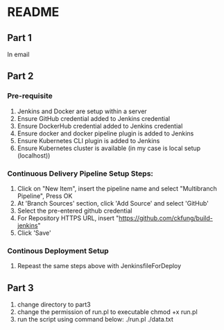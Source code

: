 # README

## Part 1
In email

## Part 2
### Pre-requisite
1. Jenkins and Docker are setup within a server
2. Ensure GitHub credential added to Jenkins credential
3. Ensure DockerHub credential added to Jenkins credential
4. Ensure docker and docker pipeline plugin is added to Jenkins
5. Ensure Kubernetes CLI plugin is added to Jenkins
6. Ensure Kubernetes cluster is available (in my case is local setup (localhost))

### Continuous Delivery Pipeline Setup Steps:
1. Click on "New Item", insert the pipeline name and select "Multibranch Pipeline", Press OK
2. At 'Branch Sources' section, click 'Add Source' and select 'GitHub'
3. Select the pre-entered github credential
4. For Repository HTTPS URL, insert "https://github.com/ckfung/build-jenkins"
5. Click 'Save'

### Continous Deployment Setup
1. Repeast the same steps above with JenkinsfileForDeploy

## Part 3
1. change directory to part3
2. change the permission of run.pl to executable
   chmod +x run.pl
3. run the script using command below:
   ./run.pl ./data.txt
